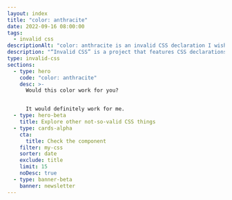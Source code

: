 ```yaml
---
layout: index
title: "color: anthracite"
date: 2022-09-16 08:00:00
tags:
  - invalid css
descriptionAlt: "color: anthracite is an invalid CSS declaration I wish existed."
description: "“Invalid CSS” is a project that features CSS declarations that are not valid and non-existing. For example, color: anthracite."
type: invalid-css
sections:
  - type: hero
    code: "color: anthracite"
    desc: >-
      Would this color work for you?


      It would definitely work for me.
  - type: hero-beta
    title: Explore other not-so-valid CSS things
  - type: cards-alpha
    cta:
      title: Check the component
    filter: my-css
    sorter: date
    exclude: title
    limit: 15
    noDesc: true
  - type: banner-beta
    banner: newsletter
---
```

